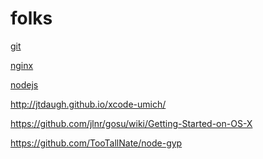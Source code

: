 folks
=====

[git](git.md)

[nginx](nginx.md)

[nodejs](nodejs.md)

http://jtdaugh.github.io/xcode-umich/

https://github.com/jlnr/gosu/wiki/Getting-Started-on-OS-X

https://github.com/TooTallNate/node-gyp
